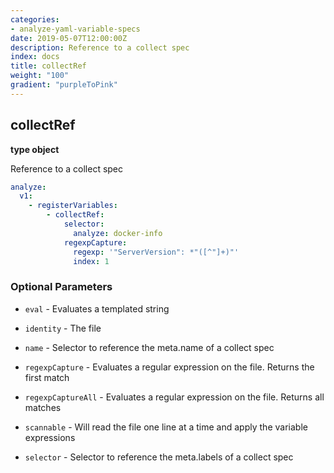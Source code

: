 ```yaml
---
categories:
- analyze-yaml-variable-specs
date: 2019-05-07T12:00:00Z
description: Reference to a collect spec
index: docs
title: collectRef
weight: "100"
gradient: "purpleToPink"
---
```


## collectRef

**type object**

Reference to a collect spec


```yaml
analyze:
  v1:
    - registerVariables:
        - collectRef:
            selector:
              analyze: docker-info
            regexpCapture:
              regexp: '"ServerVersion": *"([^"]+)"'
              index: 1
```


### Optional Parameters


- `eval` - Evaluates a templated string


- `identity` - The file


- `name` - Selector to reference the meta.name of a collect spec


- `regexpCapture` - Evaluates a regular expression on the file. Returns the first match


- `regexpCaptureAll` - Evaluates a regular expression on the file. Returns all matches


- `scannable` - Will read the file one line at a time and apply the variable expressions


- `selector` - Selector to reference the meta.labels of a collect spec
